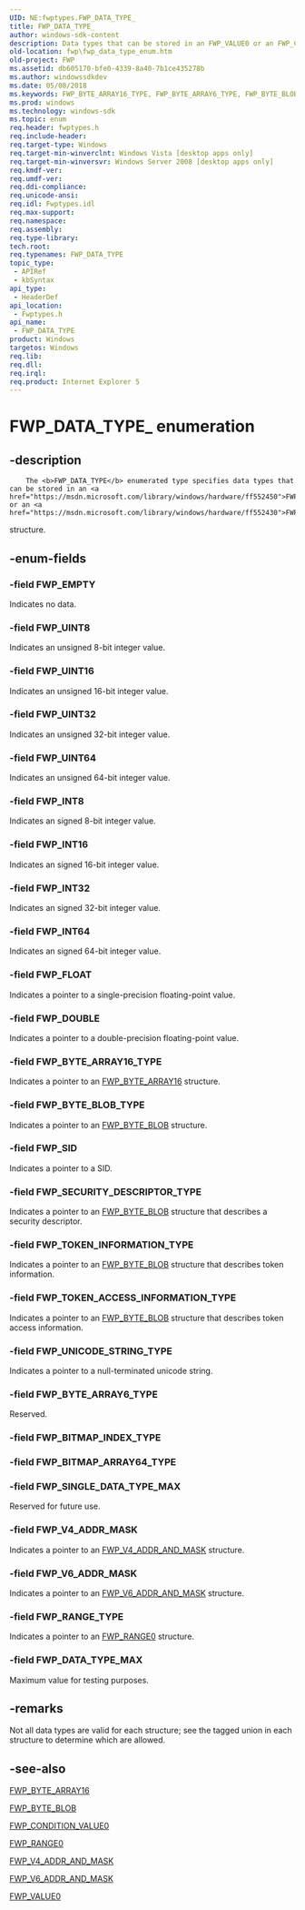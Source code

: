 ```yaml
---
UID: NE:fwptypes.FWP_DATA_TYPE_
title: FWP_DATA_TYPE_
author: windows-sdk-content
description: Data types that can be stored in an FWP_VALUE0 or an FWP_CONDITION_VALUE0 structure.
old-location: fwp\fwp_data_type_enum.htm
old-project: FWP
ms.assetid: db605170-bfe0-4339-8a40-7b1ce435278b
ms.author: windowssdkdev
ms.date: 05/08/2018
ms.keywords: FWP_BYTE_ARRAY16_TYPE, FWP_BYTE_ARRAY6_TYPE, FWP_BYTE_BLOB_TYPE, FWP_DATA_TYPE, FWP_DATA_TYPE enumeration [Filtering], FWP_DATA_TYPE_, FWP_DATA_TYPE_MAX, FWP_DOUBLE, FWP_EMPTY, FWP_FLOAT, FWP_INT16, FWP_INT32, FWP_INT64, FWP_INT8, FWP_RANGE_TYPE, FWP_SECURITY_DESCRIPTOR_TYPE, FWP_SID, FWP_SINGLE_DATA_TYPE_MAX, FWP_TOKEN_ACCESS_INFORMATION_TYPE, FWP_TOKEN_INFORMATION_TYPE, FWP_UINT16, FWP_UINT32, FWP_UINT64, FWP_UINT8, FWP_UNICODE_STRING_TYPE, FWP_V4_ADDR_MASK, FWP_V6_ADDR_MASK, fwp.fwp_data_type_enum, fwptypes/FWP_BYTE_ARRAY16_TYPE, fwptypes/FWP_BYTE_ARRAY6_TYPE, fwptypes/FWP_BYTE_BLOB_TYPE, fwptypes/FWP_DATA_TYPE, fwptypes/FWP_DATA_TYPE_MAX, fwptypes/FWP_DOUBLE, fwptypes/FWP_EMPTY, fwptypes/FWP_FLOAT, fwptypes/FWP_INT16, fwptypes/FWP_INT32, fwptypes/FWP_INT64, fwptypes/FWP_INT8, fwptypes/FWP_RANGE_TYPE, fwptypes/FWP_SECURITY_DESCRIPTOR_TYPE, fwptypes/FWP_SID, fwptypes/FWP_SINGLE_DATA_TYPE_MAX, fwptypes/FWP_TOKEN_ACCESS_INFORMATION_TYPE, fwptypes/FWP_TOKEN_INFORMATION_TYPE, fwptypes/FWP_UINT16, fwptypes/FWP_UINT32, fwptypes/FWP_UINT64, fwptypes/FWP_UINT8, fwptypes/FWP_UNICODE_STRING_TYPE, fwptypes/FWP_V4_ADDR_MASK, fwptypes/FWP_V6_ADDR_MASK
ms.prod: windows
ms.technology: windows-sdk
ms.topic: enum
req.header: fwptypes.h
req.include-header: 
req.target-type: Windows
req.target-min-winverclnt: Windows Vista [desktop apps only]
req.target-min-winversvr: Windows Server 2008 [desktop apps only]
req.kmdf-ver: 
req.umdf-ver: 
req.ddi-compliance: 
req.unicode-ansi: 
req.idl: Fwptypes.idl
req.max-support: 
req.namespace: 
req.assembly: 
req.type-library: 
tech.root: 
req.typenames: FWP_DATA_TYPE
topic_type:
 - APIRef
 - kbSyntax
api_type:
 - HeaderDef
api_location:
 - Fwptypes.h
api_name:
 - FWP_DATA_TYPE
product: Windows
targetos: Windows
req.lib: 
req.dll: 
req.irql: 
req.product: Internet Explorer 5
---
```


# FWP_DATA_TYPE_ enumeration


## -description



		The <b>FWP_DATA_TYPE</b> enumerated type specifies data types that can be stored in an <a href="https://msdn.microsoft.com/library/windows/hardware/ff552450">FWP_VALUE0</a> or an <a href="https://msdn.microsoft.com/library/windows/hardware/ff552430">FWP_CONDITION_VALUE0</a>
structure.


## -enum-fields




### -field FWP_EMPTY

Indicates no data.


### -field FWP_UINT8

Indicates an unsigned 8-bit integer value.


### -field FWP_UINT16

Indicates an unsigned 16-bit integer value.


### -field FWP_UINT32

Indicates an unsigned 32-bit integer value.


### -field FWP_UINT64

Indicates an unsigned 64-bit integer value.


### -field FWP_INT8

Indicates an signed 8-bit integer value.


### -field FWP_INT16

Indicates an signed 16-bit integer value.


### -field FWP_INT32

Indicates an signed 32-bit integer value.


### -field FWP_INT64

Indicates an signed 64-bit integer value.


### -field FWP_FLOAT

Indicates a pointer to a single-precision floating-point  value.


### -field FWP_DOUBLE

Indicates a pointer to a double-precision floating-point  value.


### -field FWP_BYTE_ARRAY16_TYPE

Indicates a pointer to an <a href="https://msdn.microsoft.com/library/windows/hardware/ff552425">FWP_BYTE_ARRAY16</a> structure.


### -field FWP_BYTE_BLOB_TYPE

Indicates a pointer to an <a href="https://msdn.microsoft.com/library/windows/hardware/ff552427">FWP_BYTE_BLOB</a> structure.


### -field FWP_SID

Indicates a pointer to a SID.


### -field FWP_SECURITY_DESCRIPTOR_TYPE

Indicates a pointer to an <a href="https://msdn.microsoft.com/library/windows/hardware/ff552427">FWP_BYTE_BLOB</a> structure that describes a security descriptor.


### -field FWP_TOKEN_INFORMATION_TYPE

Indicates a pointer to an <a href="https://msdn.microsoft.com/library/windows/hardware/ff552427">FWP_BYTE_BLOB</a> structure that describes token information.


### -field FWP_TOKEN_ACCESS_INFORMATION_TYPE

Indicates a pointer to an <a href="https://msdn.microsoft.com/library/windows/hardware/ff552427">FWP_BYTE_BLOB</a> structure that describes token access information.


### -field FWP_UNICODE_STRING_TYPE

Indicates a pointer to a null-terminated unicode string.


### -field FWP_BYTE_ARRAY6_TYPE

Reserved.


### -field FWP_BITMAP_INDEX_TYPE


### -field FWP_BITMAP_ARRAY64_TYPE


### -field FWP_SINGLE_DATA_TYPE_MAX

Reserved for future use.


### -field FWP_V4_ADDR_MASK

Indicates a pointer to an <a href="https://msdn.microsoft.com/library/windows/hardware/ff552441">FWP_V4_ADDR_AND_MASK</a> structure. 


### -field FWP_V6_ADDR_MASK

Indicates a pointer to an <a href="https://msdn.microsoft.com/library/windows/hardware/ff552446">FWP_V6_ADDR_AND_MASK</a> structure. 


### -field FWP_RANGE_TYPE

Indicates a pointer to an <a href="https://msdn.microsoft.com/library/windows/hardware/ff552438">FWP_RANGE0</a> structure.


### -field FWP_DATA_TYPE_MAX

Maximum value for testing purposes.


## -remarks



Not all data types are valid for each structure; see the tagged union
in each structure to determine which are allowed.




## -see-also




<a href="https://msdn.microsoft.com/library/windows/hardware/ff552425">FWP_BYTE_ARRAY16</a>



<a href="https://msdn.microsoft.com/library/windows/hardware/ff552427">FWP_BYTE_BLOB</a>



<a href="https://msdn.microsoft.com/library/windows/hardware/ff552430">FWP_CONDITION_VALUE0</a>



<a href="https://msdn.microsoft.com/library/windows/hardware/ff552438">FWP_RANGE0</a>



<a href="https://msdn.microsoft.com/library/windows/hardware/ff552441">FWP_V4_ADDR_AND_MASK</a>



<a href="https://msdn.microsoft.com/library/windows/hardware/ff552446">FWP_V6_ADDR_AND_MASK</a>



<a href="https://msdn.microsoft.com/library/windows/hardware/ff552450">FWP_VALUE0</a>
 

 

